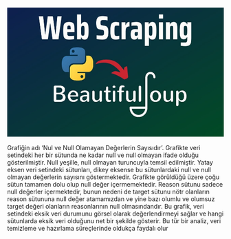 


<p align="center">
  <img alt="class_distributions" title="BRAIN-TR" src="https://github.com/tr-brain-com/Acikhack2024TDDI/blob/main/images/beautifulsoup.jpg" height="300">
</p>

Grafiğin adı ‘Nul ve Null Olamayan Değerlerin Sayısıdır’. Grafikte veri setindeki her bir sütunda ne kadar null ve null olmayan ifade olduğu gösterilmiştir. Null yeşille, null olmayan turuncuyla temsil edilmiştir. Yatay eksen veri setindeki sütunları, dikey eksense bu sütunlardaki null ve null olmayan değerlerin sayısını göstermektedir. Grafikte görüldüğü üzere çoğu sütun tamamen dolu olup null değer içermemektedir. Reason sütunu sadece null değerler içermektedir, bunun nedeni de target sütunu nötr olanların reason sütununa  null değer atamamızdan ve yine bazı olumlu ve olumsuz target değeri olanların reasonlarının null olmasındandır. Bu grafik, veri setindeki eksik veri durumunu görsel olarak değerlendirmeyi sağlar ve hangi sütunlarda eksik veri olduğunu net bir şekilde gösterir. Bu tür bir analiz, veri temizleme ve hazırlama süreçlerinde oldukça faydalı olur
